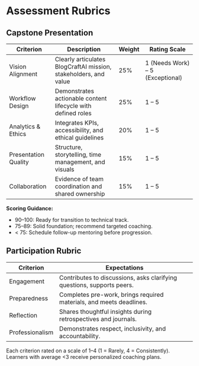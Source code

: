 # Assessment Rubrics

## Capstone Presentation

| Criterion | Description | Weight | Rating Scale |
| --------- | ----------- | ------ | ------------ |
| Vision Alignment | Clearly articulates BlogCraftAI mission, stakeholders, and value | 25% | 1 (Needs Work) – 5 (Exceptional) |
| Workflow Design | Demonstrates actionable content lifecycle with defined roles | 25% | 1 – 5 |
| Analytics & Ethics | Integrates KPIs, accessibility, and ethical guidelines | 20% | 1 – 5 |
| Presentation Quality | Structure, storytelling, time management, and visuals | 15% | 1 – 5 |
| Collaboration | Evidence of team coordination and shared ownership | 15% | 1 – 5 |

**Scoring Guidance:**
- 90–100: Ready for transition to technical track.
- 75–89: Solid foundation; recommend targeted coaching.
- < 75: Schedule follow-up mentoring before progression.

## Participation Rubric

| Criterion | Expectations |
| --------- | ------------ |
| Engagement | Contributes to discussions, asks clarifying questions, supports peers. |
| Preparedness | Completes pre-work, brings required materials, and meets deadlines. |
| Reflection | Shares thoughtful insights during retrospectives and journals. |
| Professionalism | Demonstrates respect, inclusivity, and accountability. |

Each criterion rated on a scale of 1–4 (1 = Rarely, 4 = Consistently). Learners with average <3 receive personalized coaching plans.
